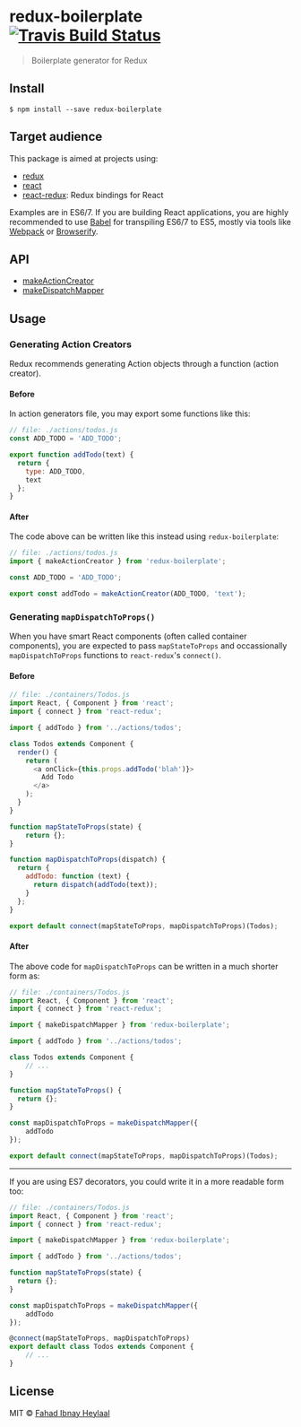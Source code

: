 # redux-boilerplate [![Travis Build Status](https://travis-ci.org/fahad19/redux-boilerplate.svg?branch=master)](https://travis-ci.org/fahad19/redux-boilerplate)

> Boilerplate generator for Redux

## Install

```
$ npm install --save redux-boilerplate
```

## Target audience

This package is aimed at projects using:

* [redux](https://github.com/rackt/redux)
* [react](https://github.com/facebook/react)
* [react-redux](https://github.com/rackt/react-redux): Redux bindings for React

Examples are in ES6/7. If you are building React applications, you are highly recommended to use [Babel](https://babeljs.io/) for transpiling ES6/7 to ES5, mostly via tools like [Webpack](https://github.com/webpack/webpack) or [Browserify](https://github.com/substack/node-browserify).

## API

* [makeActionCreator](#generating-action-creators)
* [makeDispatchMapper](#generating-mapdispatchtoprops)

## Usage

### Generating Action Creators

Redux recommends generating Action objects through a function (action creator).

#### Before

In action generators file, you may export some functions like this:

```js
// file: ./actions/todos.js
const ADD_TODO = 'ADD_TODO';

export function addTodo(text) {
  return {
  	type: ADD_TODO,
  	text
  };
}
```

#### After

The code above can be written like this instead using `redux-boilerplate`:

```js
// file: ./actions/todos.js
import { makeActionCreator } from 'redux-boilerplate';

const ADD_TODO = 'ADD_TODO';

export const addTodo = makeActionCreator(ADD_TODO, 'text');
```

### Generating `mapDispatchToProps()`

When you have smart React components (often called container components), you are expected to pass `mapStateToProps` and occassionally `mapDispatchToProps` functions to `react-redux`'s `connect()`.

#### Before

```js
// file: ./containers/Todos.js
import React, { Component } from 'react';
import { connect } from 'react-redux';

import { addTodo } from '../actions/todos';

class Todos extends Component {
  render() {
    return (
      <a onClick={this.props.addTodo('blah')}>
        Add Todo
      </a>
    );
  }
}

function mapStateToProps(state) {
	return {};
}

function mapDispatchToProps(dispatch) {
  return {
    addTodo: function (text) {
      return dispatch(addTodo(text));
    }
  };
}

export default connect(mapStateToProps, mapDispatchToProps)(Todos);
```

#### After

The above code for `mapDispatchToProps` can be written in a much shorter form as:

```js
// file: ./containers/Todos.js
import React, { Component } from 'react';
import { connect } from 'react-redux';

import { makeDispatchMapper } from 'redux-boilerplate';

import { addTodo } from '../actions/todos';

class Todos extends Component {
	// ...
}

function mapStateToProps() {
  return {};
}

const mapDispatchToProps = makeDispatchMapper({
	addTodo
});

export default connect(mapStateToProps, mapDispatchToProps)(Todos);
```

---

If you are using ES7 decorators, you could write it in a more readable form too:

```js
// file: ./containers/Todos.js
import React, { Component } from 'react';
import { connect } from 'react-redux';

import { makeDispatchMapper } from 'redux-boilerplate';

import { addTodo } from '../actions/todos';

function mapStateToProps(state) {
  return {};
}

const mapDispatchToProps = makeDispatchMapper({
	addTodo
});

@connect(mapStateToProps, mapDispatchToProps)
export default class Todos extends Component {
	// ...
}
```

## License

MIT © [Fahad Ibnay Heylaal](http://fahad19.com)
